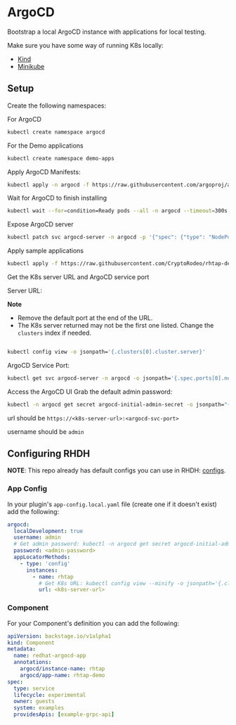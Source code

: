 # ArgoCD

Bootstrap a local ArgoCD instance with applications for local testing.

Make sure you have some way of running K8s locally: 
- [Kind](https://kind.sigs.k8s.io/)
- [Minikube](https://minikube.sigs.k8s.io/docs/start/?arch=%2Flinux%2Fx86-64%2Fstable%2Fbinary+download)

## Setup

Create the following namespaces:

For ArgoCD

```bash
kubectl create namespace argocd
```

For the Demo applications
```bash
kubectl create namespace demo-apps
```

Apply ArgoCD Manifests:

```bash
kubectl apply -n argocd -f https://raw.githubusercontent.com/argoproj/argo-cd/stable/manifests/install.yaml
```

Wait for ArgoCD to finish installing
```bash
kubectl wait --for=condition=Ready pods --all -n argocd --timeout=300s
```

Expose ArgoCD server
```bash
kubectl patch svc argocd-server -n argocd -p '{"spec": {"type": "NodePort"}}'
```

Apply sample applications
```bash
kubectl apply -f https://raw.githubusercontent.com/CryptoRodeo/rhtap-dev-get-started/refs/heads/main/development/configuration/argocd/argocd-apps.yml
```

Get the K8s server URL and ArgoCD service port

Server URL:

**Note**
- Remove the default port at the end of the URL.
- The K8s server returned may not be the first one listed. Change the `clusters` index if needed.

```bash

kubectl config view -o jsonpath='{.clusters[0].cluster.server}'
```

ArgoCD Service Port:
```bash
kubectl get svc argocd-server -n argocd -o jsonpath='{.spec.ports[0].nodePort}'
```

Access the ArgoCD UI
Grab the default admin password:
```bash
kubectl -n argocd get secret argocd-initial-admin-secret -o jsonpath="{.data.password}" | base64 -d
```

url should be `https://<k8s-server-url>:<argocd-svc-port>`

username should be `admin`

## Configuring RHDH

**NOTE**: This repo already has default configs you can use in RHDH: [configs](../rhdh).

### App Config

In your plugin's `app-config.local.yaml` file (create one if it doesn't exist) add the following:
```yaml
argocd:
  localDevelopment: true
  username: admin
  # Get admin password: kubectl -n argocd get secret argocd-initial-admin-secret -o jsonpath="{.data.password}" | base64 -d
  password: <admin-password>
  appLocatorMethods:
    - type: 'config'
      instances:
        - name: rhtap
          # Get K8s URL: kubectl config view --minify -o jsonpath='{.clusters[0].cluster.server}'
          url: <k8s-server-url>
```

### Component

For your Component's definition you can add the following:
```yaml
apiVersion: backstage.io/v1alpha1
kind: Component
metadata:
  name: redhat-argocd-app
  annotations:
    argocd/instance-name: rhtap
    argocd/app-name: rhtap-demo
spec:
  type: service
  lifecycle: experimental
  owner: guests
  system: examples
  providesApis: [example-grpc-api]
```

